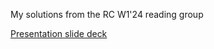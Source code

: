 My solutions from the RC W1'24 reading group

[Presentation slide deck](https://docs.google.com/presentation/d/13Nir5r4jn8s7Lyqthzh6kZgAH8BNQZ72aqQQHAuiV_c/edit?usp=sharing)
